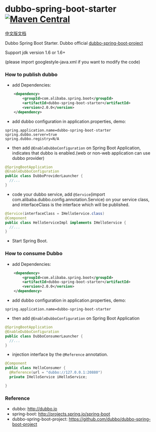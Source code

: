 dubbo-spring-boot-starter [![Maven Central](https://maven-badges.herokuapp.com/maven-central/com.alibaba.spring.boot/dubbo-spring-boot-starter/badge.svg)](https://maven-badges.herokuapp.com/maven-central/com.alibaba.spring.boot/dubbo-spring-boot-starter)
===================================

[中文版文档](https://github.com/alibaba/dubbo-spring-boot-starter/blob/master/README_zh.md)

Dubbo Spring Boot Starter. Dubbo official [dubbo-spring-boot-project](https://github.com/dubbo/dubbo-spring-boot-project)

Support jdk version 1.6 or 1.6+

(please import googlestyle-java.xml if you want to modify the code)

### How to publish dubbo

* add Dependencies:

```xml
    <dependency>
        <groupId>com.alibaba.spring.boot</groupId>
        <artifactId>dubbo-spring-boot-starter</artifactId>
        <version>2.0.0</version>
    </dependency>
```
* add dubbo configuration in application.properties, demo:

```properties
spring.application.name=dubbo-spring-boot-starter
spring.dubbo.server=true
spring.dubbo.registry=N/A
```

* then add `@EnableDubboConfiguration` on Spring Boot Application, indicates that dubbo is enabled.(web or non-web application can use dubbo provider)

```java
@SpringBootApplication
@EnableDubboConfiguration
public class DubboProviderLauncher {
  //...
}
```

* code your dubbo service, add `@Service`(import com.alibaba.dubbo.config.annotation.Service) on your service class, and interfaceClass is the interface which will be published.

```java
@Service(interfaceClass = IHelloService.class)
@Component
public class HelloServiceImpl implements IHelloService {
  //...
}
```

* Start Spring Boot.


### How to consume Dubbo

* add Dependencies:

```xml
    <dependency>
        <groupId>com.alibaba.spring.boot</groupId>
        <artifactId>dubbo-spring-boot-starter</artifactId>
        <version>2.0.0</version>
    </dependency>
```

* add dubbo configuration in application.properties, demo:

```properties
spring.application.name=dubbo-spring-boot-starter
```

* then add `@EnableDubboConfiguration` on Spring Boot Application

```java
@SpringBootApplication
@EnableDubboConfiguration
public class DubboConsumerLauncher {
  //...
}
```

* injection interface by the `@Reference` annotation.

```java
@Component
public class HelloConsumer {
  @Reference(url = "dubbo://127.0.0.1:20880")
  private IHelloService iHelloService;

}
```

### Reference

* dubbo: http://dubbo.io
* spring-boot: http://projects.spring.io/spring-boot
* dubbo-spring-boot-project: https://github.com/dubbo/dubbo-spring-boot-project
